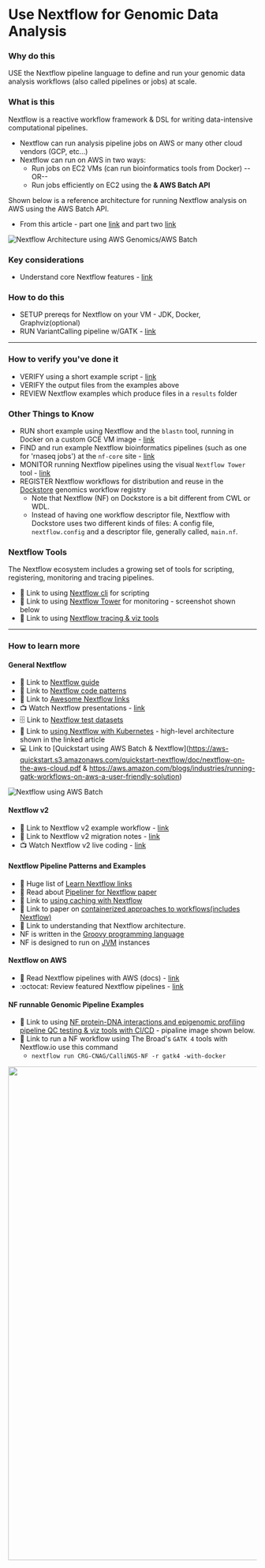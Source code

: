 # Use Nextflow for Genomic Data Analysis

### Why do this
 USE the Nextflow pipeline language to define and run your genomic data analysis workflows (also called pipelines or jobs) at scale.

### What is this
 Nextflow is a reactive workflow framework & DSL for writing data-intensive computational pipelines. 
 - Nextflow can run analysis pipeline jobs on AWS or many other cloud vendors (GCP, etc...)
 - Nextflow can run on AWS in two ways:
   - Run jobs on EC2 VMs (can run bioinformatics tools from Docker) --OR--
   - Run jobs efficiently on EC2 using the **& AWS Batch API**

Shown below is a reference architecture for running Nextflow analysis on AWS using the AWS Batch API.  
- From this article - part one [link](https://seqera.io/blog/nextflow-and-aws-batch-inside-the-integration-part-1-of-3/) and part two [link](https://seqera.io/blog/nextflow-and-aws-batch-inside-the-integration-part-2-of-3)

![Nextflow Architecture using AWS Genomics/AWS Batch](https://seqera.io/static/e732bd2954e8b788415d353acbf60614/42cbc/blog-nextflow-and-aws-batch-inside-the-integration-part-1-of-3-1.png)

### Key considerations
- Understand core Nextflow features - [link](https://www.nextflow.io/index.html#Features)

### How to do this
 - SETUP prereqs for Nextflow on your VM - JDK, Docker, Graphviz(optional)
 - RUN VariantCalling pipeline w/GATK - [link](https://github.com/CRG-CNAG/CalliNGS-NF/)

---

### How to verify you've done it
 - VERIFY using a short example script - [link](https://gist.github.com/lynnlangit/c1ed2a3535b3ae6711dd14687d5174c3)
 - VERIFY the output files from the examples above
 - REVIEW Nextflow examples which produce files in a `results` folder

### Other Things to Know
 - RUN short example using Nextflow and the `blastn` tool, running in Docker on a custom GCE VM image - [link](https://medium.com/@lynnlangit/cloud-native-hello-world-for-bioinformatics-7831aecc8d1a)
 - FIND and run example Nextflow bioinformatics pipelines (such as one for 'rnaseq jobs') at the `nf-core` site - [link](https://nf-co.re/rnaseq/docs)
 - MONITOR running Nextflow pipelines using the visual `Nextflow Tower` tool - [link](https://tower.nf/)
 - REGISTER Nextflow workflows for distribution and reuse in the [Dockstore](https://docs.dockstore.org/docs/prereqs/getting-started-with-nextflow/) genomics workflow registry
    - Note that Nextflow (NF) on Dockstore is a bit different from CWL or WDL. 
    - Instead of having one workflow descriptor file, Nextflow with Dockstore uses two different kinds of files: A config file, `nextflow.config` and a descriptor file, generally called, `main.nf`.

### Nextflow Tools 
The Nextflow ecosystem includes a growing set of tools for scripting, registering, monitoring and tracing pipelines.  
 - 📘 Link to using [Nextflow cli](https://www.nextflow.io/docs/edge/cli.html) for scripting 
 - 📘 Link to using [Nextflow Tower](https://www.seqera.io/blog/introducing-nextflow-tower/) for monitoring - screenshot shown below
 - 📘 Link to using [Nextflow tracing & viz tools](https://www.nextflow.io/docs/latest/tracing.html)
 
---
 
### How to learn more

#### General Nextflow
 - 📘 Link to [Nextflow guide](https://www.nextflow.io/blog/2020/learning-nextflow-in-2020.html)
 - 📘 Link to [Nextflow code patterns](http://nextflow-io.github.io/patterns/index.html)
 - 📘 Link to [Awesome Nextflow links](https://github.com/nextflow-io/awesome-nextflow)
 - 📺 Watch Nextflow presentations - [link](https://www.nextflow.io/presentations.html)
 - 🗄️ Link to [Nextflow test datasets](https://github.com/nf-core/test-datasets)
 - 📘 Link to [using Nextflow with Kubernetes](https://www.nextflow.io/docs/edge/kubernetes.html) - high-level architecture shown in the linked article
 - 💻 Link to [Quickstart using AWS Batch & Nextflow](https://aws-quickstart.s3.amazonaws.com/quickstart-nextflow/doc/nextflow-on-the-aws-cloud.pdf & https://aws.amazon.com/blogs/industries/running-gatk-workflows-on-aws-a-user-friendly-solution)

![Nextflow using AWS Batch](https://github.com/lynnlangit/TeamTeri/blob/master/Images/nextflow-aws-batch.png)
 
 #### Nextflow v2
 - 📝 Link to Nextflow v2 example workflow - [link](https://gist.github.com/lynnlangit/e5d3e86d632a7db796efae04145d44ff)
 - 📘 Link to Nextflow v2 migration notes - [link](https://www.nextflow.io/docs/latest/dsl2.html#dsl2-migration-notes)
 - 📺 Watch Nextflow v2 live coding - [link](https://www.youtube.com/watch?v=-Ne4OP0aiYw)

#### Nextflow Pipeline Patterns and Examples
 - 📘 Huge list of [Learn Nextflow links](https://www.nextflow.io/blog/2022/learn-nextflow-in-2022.html)
 - 📘 Read about [Pipeliner for Nextflow paper](https://www.biorxiv.org/content/biorxiv/early/2018/11/23/476515.full.pdf)
 - 📘 Link to [using caching with Nextflow](https://www.nextflow.io/blog/2019/demystifying-nextflow-resume.html)
 - 📘 Link to paper on [containerized approaches to workflows(includes Nextflow)](https://www.preprints.org/manuscript/202001.0378/v1/download)
 - 📘 Link to understanding that Nextflow architecture.  
  - NF is written in the [Groovy programming language](https://en.wikipedia.org/wiki/Apache_Groovy) 
  - NF is designed to run on [JVM](https://en.wikipedia.org/wiki/Java_virtual_machine) instances 

#### Nextflow on AWS
 - 📘 Read Nextflow pipelines with AWS (docs) - [link](https://www.nextflow.io/docs/latest/awscloud.html)
 - :octocat: Review featured Nextflow pipelines - [link](https://github.com/nextflow-io/awesome-nextflow)

#### NF runnable Genomic Pipeline Examples
 - 📘 Link to using [NF protein-DNA interactions and epigenomic profiling pipeline QC testing & viz tools with CI/CD](https://nf-co.re/cutandrun) - pipaline image shown below.
 - 📘 Link to run a NF workflow using The Broad's `GATK 4` tools with Nextflow.io use this command 
    - `nextflow run CRG-CNAG/CalliNGS-NF -r gatk4 -with-docker`

<img src="https://github.com/lynnlangit/aws-for-bioinformatics/blob/main/3_VMs_%26_Batch-LYNN/images/cutandrun-flow-diagram-v1-0_2.png" width=1000>







  
